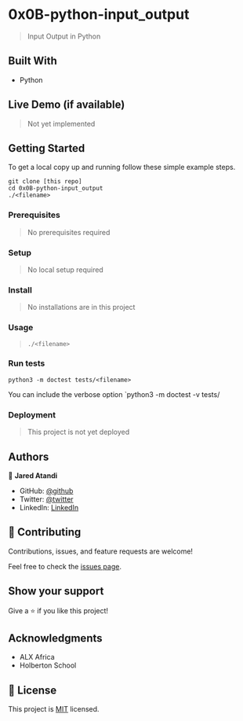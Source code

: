 # 0x0B-python-input_output 

> Input Output in Python 

## Built With

- Python

## Live Demo (if available)
> Not yet implemented

## Getting Started

To get a local copy up and running follow these simple example steps.
```
git clone [this repo]
cd 0x0B-python-input_output
./<filename>
```

### Prerequisites
> No prerequisites required

### Setup
> No local setup required

### Install
> No installations are in this project

### Usage
> `./<filename>`

### Run tests
 `python3 -m doctest tests/<filename>`

You can include the verbose option
 `python3 -m doctest -v tests/<filename>

### Deployment
 > This project is not yet deployed

## Authors

👤 **Jared Atandi**

- GitHub: [@github](https://github.com/jaredatandi)
- Twitter: [@twitter](https://twitter.com/@one_good_man_)
- LinkedIn: [LinkedIn](https://linkedin.com/in/engineerjaredatandi)

## 🤝 Contributing

Contributions, issues, and feature requests are welcome!

Feel free to check the [issues page](../../issues/).

## Show your support

Give a ⭐️ if you like this project!

## Acknowledgments

- ALX Africa
- Holberton School

## 📝 License

This project is [MIT](./LICENSE) licensed.

